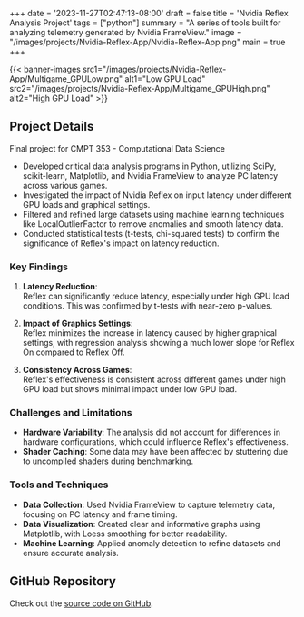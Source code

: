 +++
date = '2023-11-27T02:47:13-08:00'
draft = false
title = 'Nvidia Reflex Analysis Project'
tags = ["python"]
summary = "A series of tools built for analyzing telemetry generated by Nvidia FrameView."
image = "/images/projects/Nvidia-Reflex-App/Nvidia-Reflex-App.png"
main = true
+++

{{< banner-images
src1="/images/projects/Nvidia-Reflex-App/Multigame_GPULow.png"
alt1="Low GPU Load"
src2="/images/projects/Nvidia-Reflex-App/Multigame_GPUHigh.png"
alt2="High GPU Load" >}}

## Project Details

Final project for CMPT 353 - Computational Data Science

- Developed critical data analysis programs in Python, utilizing SciPy, scikit-learn, Matplotlib, and Nvidia FrameView to analyze PC latency across various games.
- Investigated the impact of Nvidia Reflex on input latency under different GPU loads and graphical settings.
- Filtered and refined large datasets using machine learning techniques like LocalOutlierFactor to remove anomalies and smooth latency data.
- Conducted statistical tests (t-tests, chi-squared tests) to confirm the significance of Reflex's impact on latency reduction.

### Key Findings

1. **Latency Reduction**:  
   Reflex can significantly reduce latency, especially under high GPU load conditions. This was confirmed by t-tests with near-zero p-values.

2. **Impact of Graphics Settings**:  
   Reflex minimizes the increase in latency caused by higher graphical settings, with regression analysis showing a much lower slope for Reflex On compared to Reflex Off.

3. **Consistency Across Games**:  
   Reflex's effectiveness is consistent across different games under high GPU load but shows minimal impact under low GPU load.

### Challenges and Limitations

- **Hardware Variability**: The analysis did not account for differences in hardware configurations, which could influence Reflex's effectiveness.
- **Shader Caching**: Some data may have been affected by stuttering due to uncompiled shaders during benchmarking.

### Tools and Techniques

- **Data Collection**: Used Nvidia FrameView to capture telemetry data, focusing on PC latency and frame timing.
- **Data Visualization**: Created clear and informative graphs using Matplotlib, with Loess smoothing for better readability.
- **Machine Learning**: Applied anomaly detection to refine datasets and ensure accurate analysis.

## GitHub Repository

Check out the [source code on GitHub](https://github.com/cbrad2001/cmpt353prj).
